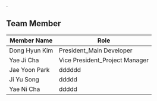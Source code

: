 .
## Team Member

| Member Name          | Role                                                                |
| ----------------- | ------------------------------------------------------------------ |
| Dong Hyun Kim | President_Main Developer |
| Yae Ji Cha |Vice President_Project Manager | 
| Jae Yoon Park| dddddd |
| Ji Yu Song | ddddd |
| Yae Ni Cha| ddddd |
